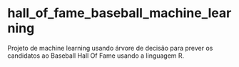 # hall_of_fame_baseball_machine_learning
Projeto de machine learning usando árvore de decisão para prever os candidatos ao Baseball Hall Of Fame usando a linguagem R.
